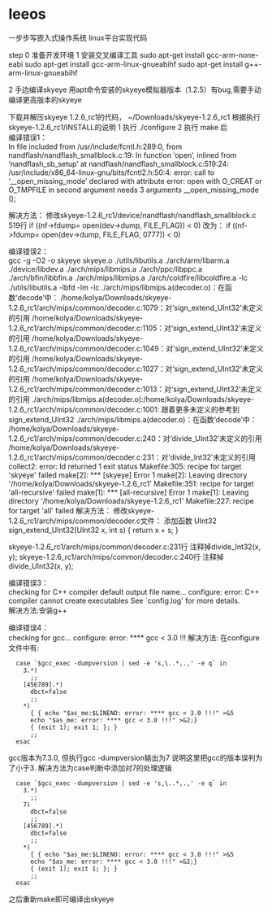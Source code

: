 # leeos
一步步写嵌入式操作系统 linux平台实现代码


step 0
准备开发环境
1 安装交叉编译工具
sudo apt-get install gcc-arm-none-eabi
sudo apt-get install gcc-arm-linux-gnueabihf
sudo apt-get install g++-arm-linux-gnueabihf

2 手边编译skyeye
用apt命令安装的skyeye模拟器版本（1.2.5）有bug,需要手动编译更高版本的skyeye



下载并解压skyeye 1.2.6_rc1的代码，
 ~/Downloads/skyeye-1.2.6_rc1
根据执行skyeye-1.2.6_rc1/INSTALL的说明
1 执行 ./configure
2 执行 make 后  
编译错误1：  
In file included from /usr/include/fcntl.h:289:0,
                 from nandflash/nandflash_smallblock.c:19:
In function ‘open’,
    inlined from ‘nandflash_sb_setup’ at nandflash/nandflash_smallblock.c:519:24:
/usr/include/x86_64-linux-gnu/bits/fcntl2.h:50:4: error: call to ‘__open_missing_mode’ declared with attribute error: open with O_CREAT or O_TMPFILE in second argument needs 3 arguments
    __open_missing_mode ();

解决方法：
修改skyeye-1.2.6_rc1/device/nandflash/nandflash_smallblock.c 519行
if ((nf->fdump= open(dev->dump, FILE_FLAG)) < 0) 改为：
if ((nf->fdump= open(dev->dump, FILE_FLAG, 0777)) < 0)


编译错误2：  
gcc  -g -O2   -o skyeye skyeye.o ./utils/libutils.a ./arch/arm/libarm.a ./device/libdev.a ./arch/mips/libmips.a ./arch/ppc/libppc.a ./arch/bfin/libbfin.a ./arch/mips/libmips.a ./arch/coldfire/libcoldfire.a -lc ./utils/libutils.a  -lbfd -lm -lc 
./arch/mips/libmips.a(decoder.o)：在函数‘decode’中：
/home/kolya/Downloads/skyeye-1.2.6_rc1/arch/mips/common/decoder.c:1079：对‘sign_extend_UInt32’未定义的引用
/home/kolya/Downloads/skyeye-1.2.6_rc1/arch/mips/common/decoder.c:1105：对‘sign_extend_UInt32’未定义的引用
/home/kolya/Downloads/skyeye-1.2.6_rc1/arch/mips/common/decoder.c:1049：对‘sign_extend_UInt32’未定义的引用
/home/kolya/Downloads/skyeye-1.2.6_rc1/arch/mips/common/decoder.c:1027：对‘sign_extend_UInt32’未定义的引用
/home/kolya/Downloads/skyeye-1.2.6_rc1/arch/mips/common/decoder.c:1013：对‘sign_extend_UInt32’未定义的引用
./arch/mips/libmips.a(decoder.o):/home/kolya/Downloads/skyeye-1.2.6_rc1/arch/mips/common/decoder.c:1001: 跟着更多未定义的参考到 sign_extend_UInt32
./arch/mips/libmips.a(decoder.o)：在函数‘decode’中：
/home/kolya/Downloads/skyeye-1.2.6_rc1/arch/mips/common/decoder.c:240：对‘divide_UInt32’未定义的引用
/home/kolya/Downloads/skyeye-1.2.6_rc1/arch/mips/common/decoder.c:231：对‘divide_Int32’未定义的引用
collect2: error: ld returned 1 exit status
Makefile:305: recipe for target 'skyeye' failed
make[2]: *** [skyeye] Error 1
make[2]: Leaving directory '/home/kolya/Downloads/skyeye-1.2.6_rc1'
Makefile:351: recipe for target 'all-recursive' failed
make[1]: *** [all-recursive] Error 1
make[1]: Leaving directory '/home/kolya/Downloads/skyeye-1.2.6_rc1'
Makefile:227: recipe for target 'all' failed
解决方法：
修改skyeye-1.2.6_rc1/arch/mips/common/decoder.c文件：
添加函数
UInt32 sign_extend_UInt32(UInt32 x, int s)
{
	return x + s;
}

skyeye-1.2.6_rc1/arch/mips/common/decoder.c:231行 注释掉divide_Int32(x, y);
skyeye-1.2.6_rc1/arch/mips/common/decoder.c:240行 注释掉divide_UInt32(x, y);

编译错误3：  
checking for C++ compiler default output file name... 
configure: error: C++ compiler cannot create executables
See `config.log' for more details.  
解决方法:安装g++  

编译错误4：  
checking for gcc... configure: error: **** gcc < 3.0 !!!
解决方法:
在configure文件中有:
```
  case `$gcc_exec -dumpversion | sed -e 's,\..*,.,' -e q` in
    3.*)
      ;;
    [456789].*)
      dbct=false
      ;;
    *)
      { { echo "$as_me:$LINENO: error: **** gcc < 3.0 !!!" >&5
      echo "$as_me: error: **** gcc < 3.0 !!!" >&2;}
      { (exit 1); exit 1; }; }
      ;;
  esac
```
gcc版本为7.3.0, 但执行gcc -dumpversion输出为7
说明这里把gcc的版本误判为了小于3. 
解决方法为case判断中添加对7的处理逻辑
```
  case `$gcc_exec -dumpversion | sed -e 's,\..*,.,' -e q` in
    3.*)
      ;;
    7)
      dbct=false
      ;;
    [456789].*)
      dbct=false
      ;;
    *)
      { { echo "$as_me:$LINENO: error: **** gcc < 3.0 !!!" >&5
      echo "$as_me: error: **** gcc < 3.0 !!!" >&2;}
      { (exit 1); exit 1; }; }
      ;;
  esac
```

之后重新make即可编译出skyeye
